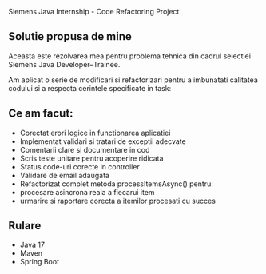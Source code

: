 Siemens Java Internship - Code Refactoring Project
## Solutie propusa de mine
Aceasta este rezolvarea mea pentru problema tehnica din cadrul selectiei Siemens Java Developer–Trainee.

Am aplicat o serie de modificari si refactorizari pentru a imbunatati calitatea codului si a respecta cerintele specificate in task:

## Ce am facut:
- Corectat erori logice in functionarea aplicatiei
- Implementat validari si tratari de exceptii adecvate
- Comentarii clare si documentare in cod
- Scris teste unitare pentru acoperire ridicata
- Status code-uri corecte in controller
- Validare de email adaugata
- Refactorizat complet metoda processItemsAsync() pentru:
- procesare asincrona reala a fiecarui item
- urmarire si raportare corecta a itemilor procesati cu succes

## Rulare
- Java 17
- Maven
- Spring Boot

